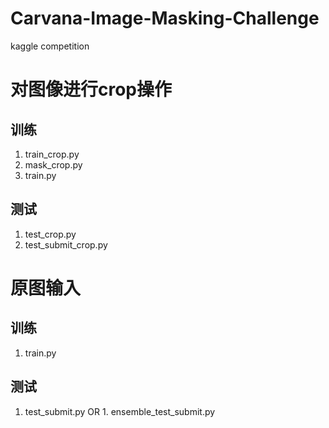 # Carvana-Image-Masking-Challenge
kaggle competition


# 对图像进行crop操作

## 训练
1. train_crop.py
2. mask_crop.py
3. train.py
## 测试
1. test_crop.py
2. test_submit_crop.py

# 原图输入
## 训练
1. train.py
## 测试
1. test_submit.py
OR 1. ensemble_test_submit.py
